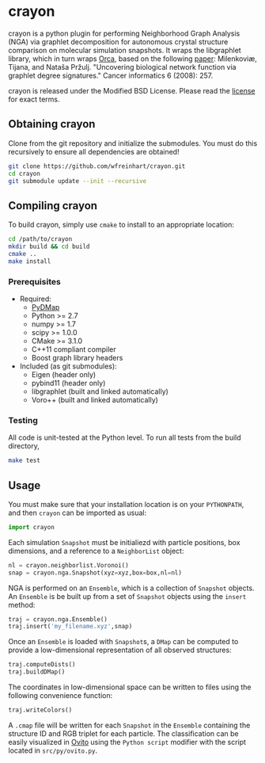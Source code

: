 # crayon

crayon is a python plugin for performing Neighborhood Graph Analysis (NGA) via graphlet decomposition
for autonomous crystal structure comparison on molecular simulation snapshots.
It wraps the libgraphlet library, which in turn wraps [Orca](http://www.biolab.si/supp/orca/orca.html),
based on the following [paper](https://www.ncbi.nlm.nih.gov/pmc/articles/PMC2623288/):
Milenkoviæ, Tijana, and Nataša Pržulj. "Uncovering biological network function via graphlet degree signatures."
Cancer informatics 6 (2008): 257.

crayon is released under the Modified BSD License. Please read the [license](LICENSE.md) for exact terms.

## Obtaining crayon

Clone from the git repository and initialize the submodules. You must do this recursively to ensure all
dependencies are obtained!

```bash
git clone https://github.com/wfreinhart/crayon.git
cd crayon
git submodule update --init --recursive
```

## Compiling crayon

To build crayon, simply use `cmake` to install to an appropriate location:

```bash
cd /path/to/crayon
mkdir build && cd build
cmake ..
make install
```

### Prerequisites

 * Required:
     * [PyDMap](https://github.com/awlong/DiffusionMap)
     * Python >= 2.7
     * numpy >= 1.7
     * scipy >= 1.0.0
     * CMake >= 3.1.0
     * C++11 compliant compiler
     * Boost graph library headers
 * Included (as git submodules):
     * Eigen (header only)
     * pybind11 (header only)
     * libgraphlet (built and linked automatically)
     * Voro++ (built and linked automatically)

### Testing

All code is unit-tested at the Python level. To run all tests from the build directory,

```bash
make test
```

## Usage

You must make sure that your installation location is on your `PYTHONPATH`, and then `crayon` can
be imported as usual:

```python
import crayon
```

Each simulation `Snapshot` must be initialiezd with particle positions, box dimensions, and a
reference to a `NeighborList` object:

```python
nl = crayon.neighborlist.Voronoi()
snap = crayon.nga.Snapshot(xyz=xyz,box=box,nl=nl)
```

NGA is performed on an `Ensemble`, which is a collection of `Snapshot` objects. An `Ensemble` is
be built up from a set of `Snapshot` objects using the `insert` method:

```python
traj = crayon.nga.Ensemble()
traj.insert('my_filename.xyz',snap)
```

Once an `Ensemble` is loaded with `Snapshot`s, a `DMap` can be computed to provide a low-dimensional
representation of all observed structures:

```python
traj.computeDists()
traj.buildDMap()
```

The coordinates in low-dimensional space can be written to files using the following convenience function:

```python
traj.writeColors()
```

A `.cmap` file will be written for each `Snapshot` in the `Ensemble` containing the structure ID
and RGB triplet for each particle. The classification can be easily visualized in [Ovito](http://www.ovito.org/)
using the `Python script` modifier with the script located in `src/py/ovito.py`.
